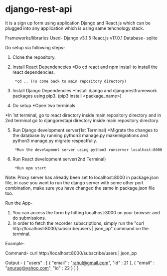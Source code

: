# django-rest-api

It is a sign up form using application Django and React.js which can be plugged into any application which is using same tehcnology stack.

Frameworks/libraries Used-
Django v3.1.5
React.js v17.0.1
Database- sqlite

Do setup via following steps-
1. Clone the repository.

2. Install React Dependenceies
  *Do cd react and npm install to install the react dependencies.
  
		*cd .. (To come back to main repository directory)

3. Install Django Dependencies
  *Install django and djangorestframework packages using pip3. (pip3 install <package_name>)

4. Do setup
  *Open two terminals
		
  *In 1st terminal, go to react directory inside main repository directory and in 2nd terminal go to djangorestapi directory inside main repository directory.
  
5. Run Django development server(1st Terminal)
  *Migrate the changes to the database by running python3 manage.py makemigrations and python3 manage.py migrate respectfully.
  
		*Run the development server using python3 runserver localhost:8000 

6. Run React development server(2nd Terminal)
  
		*Run npm start
  
 
 Note: Proxy server has already been set to localhost:8000 in package.json file, in case you want to run the django server with some other port combination, make     sure you have changed the same in package.json file too.
 
Run the App-
1. You can access the form by hitting localhost:3000 on your browser and do submissions.
2. In order to fetch the recorder subscriptions, simply run the "curl http://localhost:8000/subscribe/users | json_pp" command on the terminal.

Example-

Command-  curl http://localhost:8000/subscribe/users | json_pp

Output - {
           "users" : [
              {
                 "email" : "rahul@gmail.com",
                 "id" : 21
              },
              {
                 "email" : "anurag@yahoo.com",
                 "id" : 22
              }
           ]
        }












